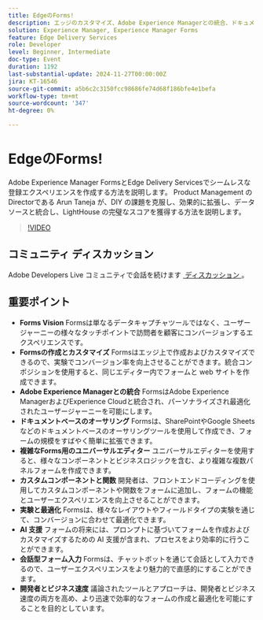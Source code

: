 ```yaml
---
title: EdgeのForms!
description: エッジのカスタマイズ、Adobe Experience Managerとの統合、ドキュメントベースのオーサリング、AI の支援を活用しながら、カスタムコンポーネントの機能を強化し、実験を通じて最適化することで、フォームを顧客に変える魅力的なエクスペリエンスに変換します。
solution: Experience Manager, Experience Manager Forms
feature: Edge Delivery Services
role: Developer
level: Beginner, Intermediate
doc-type: Event
duration: 1192
last-substantial-update: 2024-11-27T00:00:00Z
jira: KT-16546
source-git-commit: a5b6c2c3150fcc98686fe74d68f186bfe4e1befa
workflow-type: tm+mt
source-wordcount: '347'
ht-degree: 0%

---
```



# EdgeのForms!

Adobe Experience Manager FormsとEdge Delivery Servicesでシームレスな登録エクスペリエンスを作成する方法を説明します。 Product Management のDirectorである Arun Taneja が、DIY の課題を克服し、効果的に拡張し、データソースと統合し、LightHouse の完璧なスコアを獲得する方法を説明します。

>[!VIDEO](https://video.tv.adobe.com/v/3439704/?learn=on&enablevpops)

## コミュニティ ディスカッション

Adobe Developers Live コミュニティで会話を続けます [&#x200B; ディスカッション &#x200B;](https://adobe.ly/3Ywf7Vm)。

## 重要ポイント

* **Forms Vision** Formsは単なるデータキャプチャツールではなく、ユーザージャーニーの様々なタッチポイントで訪問者を顧客にコンバージョンするエクスペリエンスです。
* **Formsの作成とカスタマイズ** Formsはエッジ上で作成およびカスタマイズできるので、実験でコンバージョン率を向上させることができます。&#x200B; 統合コンポジションを使用すると、同じエディター内でフォームと web サイトを作成できます。&#x200B;
* **Adobe Experience Managerとの統合** FormsはAdobe Experience ManagerおよびExperience Cloudと統合され、パーソナライズされ最適化されたユーザージャーニーを可能にします。
* **ドキュメントベースのオーサリング** Formsは、SharePointやGoogle Sheets などのドキュメントベースのオーサリングツールを使用して作成でき、フォームの規模をすばやく簡単に拡張できます。&#x200B;
* **複雑なForms用のユニバーサルエディター** ユニバーサルエディターを使用すると、様々なコンポーネントとビジネスロジックを含む、より複雑な複数パネルフォームを作成できます。&#x200B;
* **カスタムコンポーネントと関数** 開発者は、フロントエンドコーディングを使用してカスタムコンポーネントや関数をフォームに追加し、フォームの機能とユーザーエクスペリエンスを向上させることができます。&#x200B;
* **実験と最適化** Formsは、様々なレイアウトやフィールドタイプの実験を通じて、コンバージョンに合わせて最適化できます。
* **AI 支援** フォームの将来には、プロンプトに基づいてフォームを作成およびカスタマイズするための AI 支援が含まれ、プロセスをより効率的に行うことができます。&#x200B;
* **会話型フォーム入力** Formsは、チャットボットを通じて会話として入力できるので、ユーザーエクスペリエンスをより魅力的で直感的にすることができます。&#x200B;
* **開発者とビジネス速度** 議論されたツールとアプローチは、開発者とビジネス速度の両方を高め、より迅速で効率的なフォームの作成と最適化を可能にすることを目的としています。


